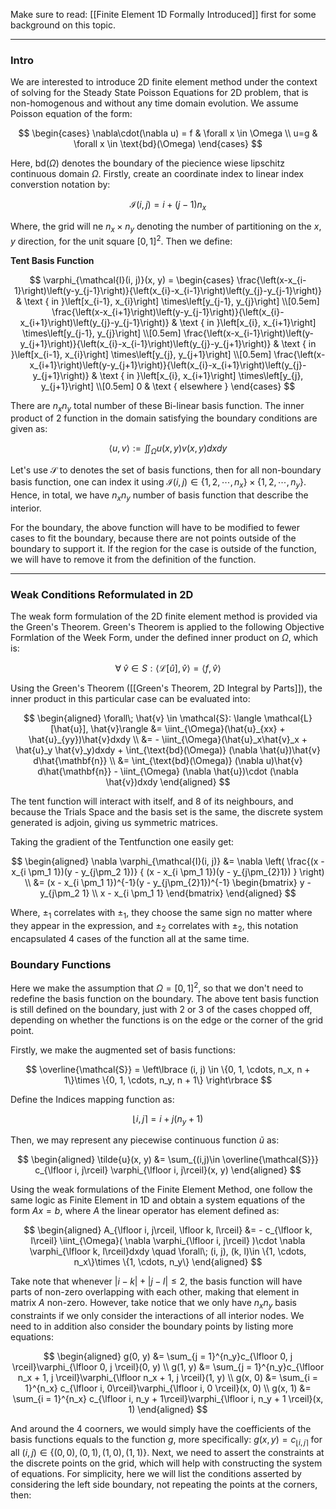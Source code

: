 Make sure to read: [[Finite Element 1D Formally Introduced]] first for some background on this topic. 

---
### **Intro**

We are interested to introduce 2D finite element method under the context of solving for the Steady State Poisson Equations for 2D problem, that is non-homogenous and without any time domain evolution. We assume Poisson equation of the form: 

$$
\begin{cases}
    \nabla\cdot(\nabla u) = f & \forall x \in \Omega
    \\
    u=g & \forall x \in \text{bd}(\Omega)
\end{cases}
$$

Here, $\text{bd}(\Omega)$ denotes the boundary of the piecience wiese lipschitz continuous domain $\Omega$. Firstly, create an coordinate index to linear index converstion notation by: 

$$
\mathcal{I}(i, j) = i + (j - 1)n_x
$$

Where, the grid will ne $n_x\times n_y$ denoting the number of partitioning on the $x, y$ direction, for the unit square $[0, 1]^2$. Then we define: 

**Tent Basis Function**

$$
\varphi_{\mathcal{I}(i, j)}(x, y)
= \begin{cases}
    \frac{\left(x-x_{i-1}\right)\left(y-y_{j-1}\right)}{\left(x_{i}-x_{i-1}\right)\left(y_{j}-y_{j-1}\right)} & \text { in }\left[x_{i-1}, x_{i}\right] \times\left[y_{j-1}, y_{j}\right] 
    \\[0.5em]
    \frac{\left(x-x_{i+1}\right)\left(y-y_{j-1}\right)}{\left(x_{i}-x_{i+1}\right)\left(y_{j}-y_{j-1}\right)} & \text { in }\left[x_{i}, x_{i+1}\right] \times\left[y_{j-1}, y_{j}\right] 
    \\[0.5em]
    \frac{\left(x-x_{i-1}\right)\left(y-y_{j+1}\right)}{\left(x_{i}-x_{i-1}\right)\left(y_{j}-y_{j+1}\right)} & \text { in }\left[x_{i-1}, x_{i}\right] \times\left[y_{j}, y_{j+1}\right] 
    \\[0.5em]
    \frac{\left(x-x_{i+1}\right)\left(y-y_{j+1}\right)}{\left(x_{i}-x_{i+1}\right)\left(y_{j}-y_{j+1}\right)} & \text { in }\left[x_{i}, x_{i+1}\right] \times\left[y_{j}, y_{j+1}\right] 
    \\[0.5em]
    0 & \text { elsewhere }
\end{cases}
$$

There are $n_xn_y$ total number of these Bi-linear basis function. The inner product of 2 function in the domain satisfying the boundary conditions are given as: 

$$
\langle u, v\rangle := 
\iint_{\Omega} u(x, y)v(x, y) dxdy
$$

Let's use $\mathcal{S}$ to denotes the set of basis functions, then for all non-boundary basis function, one can index it using $\mathcal{I}(i, j)\in \{1, 2, \cdots, n_x\}\times \{1, 2, \cdots, n_y\}$. Hence, in total, we have $n_xn_y$ number of basis function that describe the interior. 

For the boundary, the above function will have to be modified to fewer cases to fit the boundary, because there are not points outside of the boundary to support it. If the region for the case is outside of the function, we will have to remove it from the definition of the function. 

---
### **Weak Conditions Reformulated in 2D**

The weak form formulation of the 2D finite element method is provided via the Green's Theorem. Green's Theorem is applied to the following Objective Formlation of the Week Form, under the defined inner product on $\Omega$, which is: 

$$
\forall\; \hat{v}\in S: \langle \mathcal{L}[\hat{u}], \hat{v}\rangle = \langle 
	f, \hat{v}
\rangle
$$

Using the Green's Theorem ([[Green's Theorem, 2D Integral by Parts]]), the inner product in this particular case can be evaluated into: 

$$
\begin{aligned}
    \forall\; \hat{v} \in \mathcal{S}:
    \langle \mathcal{L}[\hat{u}], \hat{v}\rangle
    &= 
    \iint_{\Omega}(\hat{u}_{xx} + \hat{u}_{yy})\hat{v}dxdy
    \\
    &= - \iint_{\Omega}(\hat{u}_x\hat{v}_x + \hat{u}_y \hat{v}_y)dxdy 
    +
    \int_{\text{bd}(\Omega)} (\nabla \hat{u})\hat{v} d\hat{\mathbf{n}}
    \\
    &= 
    \int_{\text{bd}(\Omega)} (\nabla u)\hat{v} d\hat{\mathbf{n}} - 
    \iint_{\Omega} (\nabla \hat{u})\cdot (\nabla \hat{v})dxdy
\end{aligned}
$$

The tent function will interact with itself, and 8 of its neighbours, and because the Trials Space and the basis set is the same, the discrete system generated is adjoin, giving us symmetric matrices. 

Taking the gradient of the Tentfunction one easily get: 

$$
\begin{aligned}
    \nabla \varphi_{\mathcal{I}(i, j)} &= 
    \nabla \left(
        \frac{(x - x_{i \pm_1 1})(y - y_{j\pm_2 1})}
        {
            (x - x_{i \pm_1 1})(y - y_{j\pm_{2}1})
        }
    \right)
    \\
    &= 
        (x - x_{i \pm_1 1})^{-1}(y - y_{j\pm_{2}1})^{-1}
        \begin{bmatrix}
            y - y_{j\pm_2 1} \\   
            x - x_{i \pm_1 1}
        \end{bmatrix}
\end{aligned}
$$

Where, $\pm_1$ correlates with $\pm_1$, they choose the same sign no matter where they appear in the expression, and $\pm_2$ correlates with $\pm_2$, this notation encapsulated 4 cases of the function all at the same time. 

### **Boundary Functions**

Here we make the assumption that $\Omega =[0, 1]^2$, so that we don't need to redefine the basis function on the boundary. The above tent basis function is still defined on the boundary, just with 2 or 3 of the cases chopped off, depending on whether the functions is on the edge or the corner of the grid point. 

Firstly, we make the augmented set of basis functions: 

$$
\overline{\mathcal{S}} = 
\left\lbrace
    (i, j) \in \{0, 1, \cdots, n_x, n + 1\}\times \{0, 1, \cdots, n_y, n + 1\}
\right\rbrace
$$

Define the Indices mapping function as: 

$$
\lfloor i, j\rceil = i + j(n_y + 1)
$$

Then, we may represent any piecewise continuous function $\tilde{u}$ as: 

$$
\begin{aligned}
    \tilde{u}(x, y) &= 
    \sum_{(i,j)\in \overline{\mathcal{S}}}
    c_{\lfloor i, j\rceil}
    \varphi_{\lfloor i, j\rceil}(x, y)
\end{aligned}
$$

Using the weak formulations of the Finite Element Method, one follow the same logic as Finite Element in 1D and obtain a system equations of the form $Ax = b$, where $A$ the linear operator has element defined as: 

$$
\begin{aligned}
    A_{\lfloor i, j\rceil, \lfloor k, l\rceil}
    &= 
    - c_{\lfloor k, l\rceil}
    \iint_{\Omega}(
        \nabla \varphi_{\lfloor i, j\rceil}
    )\cdot \nabla \varphi_{\lfloor k, l\rceil}dxdy
    \quad 
    \forall\; (i, j), (k, l)\in \{1, \cdots, n_x\}\times \{1, \cdots, n_y\}
\end{aligned}
$$

Take note that whenever $|i - k| + |j - l| \le 2$, the basis function will have parts of non-zero overlapping with each other, making that element in matrix $A$ non-zero. However, take notice that we only have $n_xn_y$ basis constraints if we only consider the interactions of all interior nodes. We need to in addition also consider the boundary points by listing more equations: 

$$
\begin{aligned}
    g(0, y) &= 
    \sum_{j = 1}^{n_y}c_{\lfloor
        0, j
    \rceil}\varphi_{\lfloor
        0, j
    \rceil}(0, y)
    \\
    g(1, y) &= 
    \sum_{j = 1}^{n_y}c_{\lfloor
        n_x + 1, j
    \rceil}\varphi_{\lfloor
        n_x + 1, j
    \rceil}(1, y)
    \\
    g(x, 0) &= 
    \sum_{i = 1}^{n_x}
        c_{\lfloor i, 0\rceil}\varphi_{\lfloor 
            i, 0
        \rceil}(x, 0)
    \\
    g(x, 1) &= 
    \sum_{i = 1}^{n_x}
        c_{\lfloor i, n_y + 1\rceil}\varphi_{\lfloor 
            i, n_y + 1
        \rceil}(x, 1)
\end{aligned}
$$

And around the 4 coorners, we would simply have the coefficients of the basis functions equals to the function $g$, more specifically: $g(x, y) = c_{\lfloor i,j \rceil}$ for all $(i, j)\in \{(0, 0), (0, 1), (1, 0), (1,1)\}$. Next, we need to assert the constraints at the discrete points on the grid, which will help with constructing the system of equations. For simplicity, here we will list the conditions asserted by considering the left side boundary, not repeating the points at the corners, then: 



